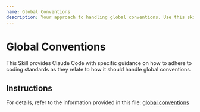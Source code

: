 ```yaml
---
name: Global Conventions
description: Your approach to handling global conventions. Use this skill when working on files where global conventions comes into play.
---
```


# Global Conventions

This Skill provides Claude Code with specific guidance on how to adhere to coding standards as they relate to how it should handle global conventions.

## Instructions

For details, refer to the information provided in this file:
[global conventions](../../../agent-os/standards/global/conventions.md)
